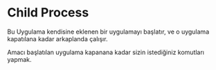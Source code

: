 # Child Process

Bu Uygulama kendisine eklenen bir uygulamayı başlatır, ve o uygulama kapatılana kadar arkaplanda çalışır.

Amacı başlatılan uygulama kapanana kadar sizin istediğiniz komutları yapmak.